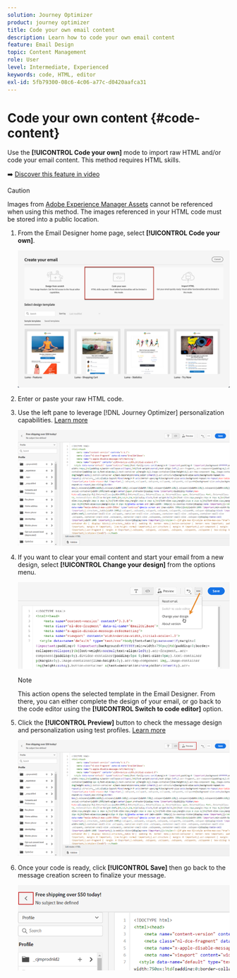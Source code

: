 ```yaml
---
solution: Journey Optimizer
product: journey optimizer
title: Code your own email content
description: Learn how to code your own email content
feature: Email Design
topic: Content Management
role: User
level: Intermediate, Experienced
keywords: code, HTML, editor
exl-id: 5fb79300-08c6-4c06-a77c-d0420aafca31
---
```

# Code your own content {#code-content}

Use the **[!UICONTROL Code your own]** mode to import raw HTML and/or code your email content. This method requires HTML skills.

➡️ [Discover this feature in video](#video)

>[!CAUTION]
>
> Images from [Adobe Experience Manager Assets](../content-management/assets.md) cannot be referenced when using this method. The images referenced in your HTML code must be stored into a public location. 

1. From the Email Designer home page, select **[!UICONTROL Code your own]**.

    ![](assets/code-your-own.png)

1. Enter or paste your raw HTML code. 

1. Use the left pane to leverage [!DNL Journey Optimizer] personalization capabilities. [Learn more](../personalization/personalize.md)

    ![](assets/code-editor.png)

1. If you want to clear your email content and start your email from a new design, select **[!UICONTROL Change your design]** from the options menu.
    
    ![](assets/code-editor-change-design.png)

    >[!NOTE]
    >
    >This action opens the selected template in the Email Designer. From there, you can either complete the design of your email, or go back to the code editor using the **[!UICONTROL Switch to code editor]** option.

1. Click the **[!UICONTROL Preview]** button to check the message design and personalization using test profiles. [Learn more](../content-management/preview-test.md)

    ![](assets/code-editor-preview.png)

1. Once your code is ready, click **[!UICONTROL Save]** then go back to the message creation screen to finalize your message.

    ![](assets/code-editor-save.png)
